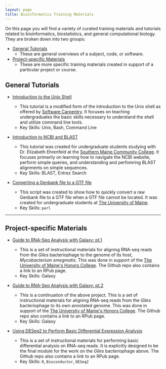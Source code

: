 ```yaml
---
layout: page
title: Bioinformatics Training Materials
---
```


On this page you will find a variety of curated training materials and tutorials related to bioinformatics, biostatistics, and general computational biology. They are broken down into two groups:

* [General Tutorials](#general-tutorials)
  * These are general overviews of a subject, code, or software.
* [Project-specific Materials](#project-specific-materials)
  * These are more specific training materials created in support of a particular project or course. 


## General Tutorials

* [Introduction to the Unix Shell](https://github.com/MaineINBRE/IntroToShell)
  * This tutorial is a modified form of the introduction to the Unix shell as offered by [Software Carpentry](https://software-carpentry.org). It focuses on teaching undergraduates the basic skills necessary to understand the shell and utilize command line tools.
  * Key Skills: Unix, Bash, Command Line

* [Introduction to NCBI and BLAST](https://github.com/MaineINBRE/IntroToNCBIandBLAST)
  * This tutorial was created for undergraduate students studying with Dr. Elizabeth Ehrenfeld at the [Southern Maine Community College](https://www.smccme.edu). It focuses primarily on learning how to navigate the NCBI website, perform simple queries, and understanding and perfomring BLAST alignments on simple sequences. 
  * Key Skills: BLAST, Entrez Search

* [Converting a Genbank file to a GTF file](https://github.com/MaineINBRE/GenBankToGTF)
  * This script was created to show how to quickly convert a raw Genbank file to a GTF file when a GTF file cannot be located. It was created for undergraduate students at [The University of Maine](www.umaine.edu). 
  * Key Skills: `perl`

***

## Project-specific Materials

* [Guide to RNA-Seq Analysis with Galaxy: pt.1](https://github.com/MaineINBRE/GilesRNASeqGuide)
  * This is a set of instructional materials for aligning RNA-seq reads from the *Giles* bacteriophage to the genome of its host, *Mycobacterium smegmatis*. This was done in support of the [The University of Maine's Honors College](https://honors.umaine.edu). The Github repo also contains a link to an RPub page. 
  * Key Skills: Galaxy

* [Guide to RNA-Seq Analysis with Galaxy: pt.2](https://github.com/MaineINBRE/GilesRNASeqGuide2)
  * This is a continuation of the above project. This is a set of instructional materials for aligning RNA-seq reads from the *Giles* bacteriophage to its own annotated genome. This was done in support of the [The University of Maine's Honors College](https://honors.umaine.edu). The Github repo also contains a link to an RPub page. 
  * Key Skills: Galaxy

* [Using DESeq2 to Perform Basic Differential Expression Analysis](https://github.com/MaineINBRE/GilesDESEQ2Guide)
  * This is a set of instructional materials for performing basic differential analysis on RNA-seq reads. It is explicitly designed to be the final module for the work on the *Giles* bacteriophage above. The Github repo also contains a link to an RPub page. 
  * Key Skills: `R`, `Bioconductor`, `DESeq2` 



